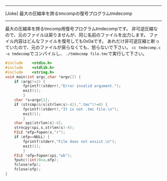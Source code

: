 


**************************************************


[Joke] 最大の圧縮率を誇るtmcompの復号プログラムtmdecomp


**************************************************


最大の圧縮率を誇るtmcomp用復号プログラムtmdecompです。
非可逆圧縮なので、元のファイルは戻りませんが、同じ名前のファイルを出力します。
ファイル内容はどんなファイルを復号しても0x0aです。
あれだけ非可逆圧縮と断っていたので、元のファイルが戻らなくても、怒らないで下さい。
`cc tmdecomp.c -o tmdecomp`でコンパイルし、
`./tmdecomp file.tmc`で実行して下さい。

```tmdecomp.c
#include    <stdio.h>
#include    <stdlib.h>
#include    <string.h>
void main(int argc,char *argv[]) {
    if (argc!=2) {
        fprintf((stderr),"Error invalid argument.");
        exit(1);
        }
    char *s=argv[1];
    if (strcmp(&(s[strlen(s)-4]),".tmc")!=0) {
        fprintf((stderr),"It is not .tmc file.\n");
        exit(1);
        }
    char spi[strlen(s)-4];
    strncpy(spi,s,strlen(s)-4);
    FILE *efp=fopen(s,"r");
    if (efp==NULL) {
        fprintf(stderr,"File does not exsist.\n");
        exit(1);
        }
    FILE *ofp=fopen(spi,"wb");
    fputc((int)0xa,ofp);
    fclose(efp);
    fclose(ofp);
}
```
